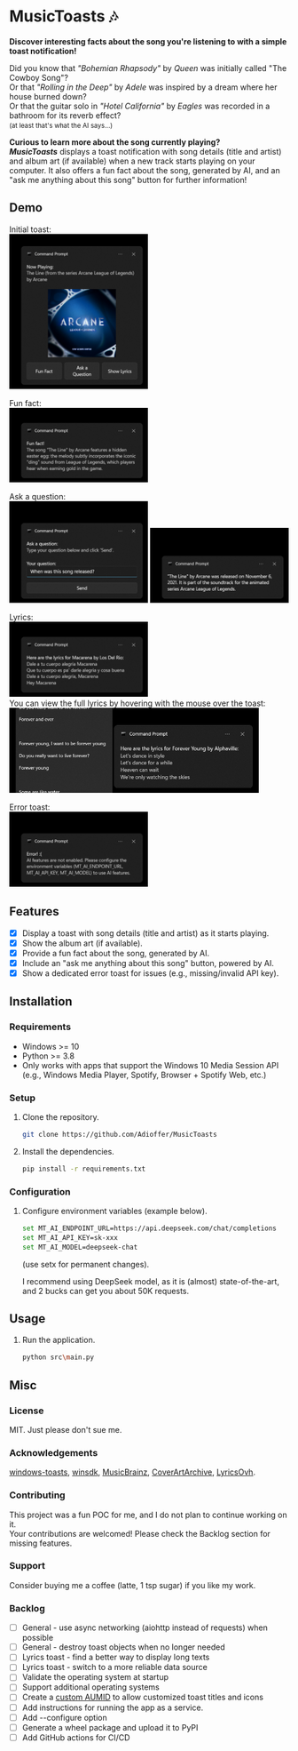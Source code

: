 # MusicToasts 🎶

**Discover interesting facts about the song you're listening to with a simple toast notification!**

Did you know that _"Bohemian Rhapsody"_ by _Queen_ was initially called "The Cowboy Song"?  
Or that _"Rolling in the Deep"_ by _Adele_ was inspired by a dream where her house burned down?  
Or that the guitar solo in _"Hotel California"_ by _Eagles_ was recorded in a bathroom for its reverb effect?   
<small>(at least that's what the AI says...)</small>

**Curious to learn more about the song currently playing?**  
_**MusicToasts**_ displays a toast notification with song details (title and artist) and album art (if available) when a
new track starts playing on your computer.
It also offers a fun fact about the song, generated by AI, and an "ask me anything about this song" button for
further information!

## Demo

Initial toast:  
<img src="demo/Cover%20Art%20-%20The%20Line.png" width="250"></img>

Fun fact:  
<img src="demo/Fun%20Fact%20-%20The%20Line.png" width="250"></img>

Ask a question:  
<img src="demo/Ask%20-%20The%20Line%20(1).png" width="250"></img>
<img src="demo/Ask%20-%20The%20Line%20(2).png" width="250"></img>

Lyrics:  
<img src="demo/Lyrics%20-%20Macarena.png" width="250"></img>  
You can view the full lyrics by hovering with the mouse over the toast:
<img src="demo/Lyrics%20-%20Forever%20Young.png" width="450"></img>  

Error toast:  
<img src="demo/Error%20-%20AI%20Configuration.png" width="250"></img>

## Features

- [x] Display a toast with song details (title and artist) as it starts playing.
- [x] Show the album art (if available).
- [x] Provide a fun fact about the song, generated by AI.
- [x] Include an "ask me anything about this song" button, powered by AI.
- [x] Show a dedicated error toast for issues (e.g., missing/invalid API key).

## Installation

### Requirements

- Windows >= 10
- Python >= 3.8
- Only works with apps that support the Windows 10 Media Session API (e.g., Windows Media Player, Spotify, Browser +
  Spotify Web, etc.)

### Setup

1. Clone the repository.
    ``` bash
    git clone https://github.com/Adioffer/MusicToasts
    ```

1. Install the dependencies.
    ``` bash
    pip install -r requirements.txt
    ```

### Configuration

1. Configure environment variables (example below).
    ``` bash
    set MT_AI_ENDPOINT_URL=https://api.deepseek.com/chat/completions
    set MT_AI_API_KEY=sk-xxx
    set MT_AI_MODEL=deepseek-chat
    ```
   (use setx for permanent changes).

   I recommend using DeepSeek model, as it is (almost) state-of-the-art, and 2 bucks can get you about 50K requests.

## Usage

1. Run the application.
    ``` bash
    python src\main.py
    ```

## Misc

### License

MIT. Just please don't sue me.

### Acknowledgements

[windows-toasts](https://github.com/DatGuy1/Windows-Toasts),
[winsdk](https://pypi.org/project/winsdk/),
[MusicBrainz](https://musicbrainz.org/),
[CoverArtArchive](https://coverartarchive.org/),
[LyricsOvh](https://lyricsovh.docs.apiary.io/).

### Contributing

This project was a fun POC for me, and I do not plan to continue working on it.  
Your contributions are welcomed! Please check the Backlog section for missing features.  

### Support

Consider buying me a coffee (latte, 1 tsp sugar) if you like my work.

### Backlog

- [ ] General - use async networking (aiohttp instead of requests) when possible
- [ ] General - destroy toast objects when no longer needed
- [ ] Lyrics toast - find a better way to display long texts
- [ ] Lyrics toast - switch to a more reliable data source
- [ ] Validate the operating system at startup
- [ ] Support additional operating systems
- [ ] Create a [custom AUMID](https://windows-toasts.readthedocs.io/en/latest/custom_aumid.html) to allow customized
  toast titles and icons
- [ ] Add instructions for running the app as a service.
- [ ] Add --configure option
- [ ] Generate a wheel package and upload it to PyPI
- [ ] Add GitHub actions for CI/CD
